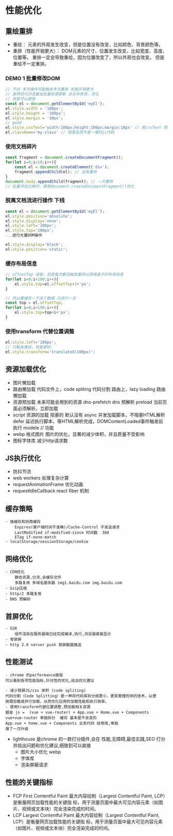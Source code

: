 # 性能优化

## 重绘重排

- 重绘：
    元素的外观发生改变，但是位置没有改变，比如颜色、背景颜色等。
- 重排（性能开销更大）：
    DOM元素的尺寸、位置发生改变，比如宽度、高度、位置等。
    重排一定会导致重绘，因为位置改变了，所以外观也会改变。
    但是重绘不一定重排。

### DEMO 1 批量修改DOM 
```js
// 不对 多次操作可能触发多次重排 性能开销更大
// 虽然现代浏览器会批量处理更新 会合并修改，优化
// 但是可以避免 
const el = document.getElementById('myEl');
el.style.width = '100px';
el.style.height = '100px';
el.style.margin = '10px';
// good
el.style.cssText='width:100px;height:100px;margin:10px' // 用cssText 而不是一堆的js代码
el.className='my-class' // 用类名而不是一堆的js代码
```

### 使用文档碎片
```js
const fragment = document.createDocumentFragment(); 
for(let i=0;i<10;i++){
    const el = document.createElement('div');
    fragment.appendChild(el); // 没有重排
}
document.body.appendChild(fragment); // 一次重排
// 批量添加元素时，使用document.createDocumentFragment()优化
```

### 脱离文档流进行操作 下线
```js
const el = document.getElementById('myEl');
el.style.position='absolute';
el.style.display='none';
el.style.left='100px';
el.style.top='100px';
...进行大量DOM操作

el.style.display='block';
el.style.position='static';
```
### 缓存布局信息

```js
// offsetTop 读取，但是每次都会触发重排以获得盒子的布局信息
for(let i=0;i<100;i++){
    el.style.top=el.offsetTop+1+'px';
}

// 所以要缓存一下这个数据 只进行一次
const top = el.offsetTop;
for(let i=0;i<100;i++){
    el.style.top=top+i+'px';
}
```

### 使用transform 代替位置调整
```js
el.style.left='100px';
// 只触发重绘，性能更好。
el.style.transform='translateX(100px)';
``` 
## 资源加载优化
- 图片懒加载
- 路由懒加载
    代码文件上，code spliting 代码分割
    路由上，lazy loading 路由懒加载
- 资源预加载 
    未来可能会用到的资源
    <link rel="prefetch" href="/next-page.js">
    dns-prefetch dns 预解析
    preload 当前页面必须解析，立即加载
- script 资源的加载 阻塞的
    默认没有
    async 并发加载脚本，不阻塞HTML解析
    defer 延迟执行脚本，等HTML解析完成，DOMContentLoaded事件触发前执行
    modele // 功能
- webp 格式图片
    图片的优化，显著的减少体积，并且质量不受影响 
- 图标字体库
    减少http请求数

## JS执行优化 
- 防抖节流
- web workers 处理复杂计算
- requestAnimationFrame 优化动画
- requestIdleCallback react fiber 机制

## 缓存策略
    - 强缓存和协商缓存
        Expires(客户端时间不准确)/Cache-Control 不发送请求
        LastModified if-modified-since 时间戳  304
        ETag if-none-match 
    - localStorage/sessionStorage/cookie
## 网络优化
    - CDN优化
        静态资源,分流,会缓存文件
        多路复用 多域名服务器 img1.baidu.com img.baidu.com
    - Gzip压缩
    - http/2 多路复用
    - DNS 预解析

## 首屏优化
    - SSR
        组件渲染在服务器端已经完成编译,执行,浏览器直接显示
    - 骨架屏
    - http 2.0 server push 首屏数据推送

## 性能测试
    - chrome 的performance面板
    可以看到各项性能指标,针对性的优化,给出优化建议

    - 减少首屏JS/css 体积 (code spliting)
    代码分割（Code Splitting）是一种将代码库拆分成更小、更易管理的块的技术，以便
    按需加载或并行加载，从而优化应用的加载性能和执行效率。
    - 使用transform代替位置调整,预加载相关资源
    掘金 js =  (vue + vue-router) + App.vue + Home.vue + Components
    vue+vue-router 单独拆分  缓存 基本是不会变的
    App.vue + home.vue + Components 业务代码 经常改,单独
    做了一次升级

- lighthouse 
    是chrome 的一款打分插件,会在 性能,无障碍,最佳实践,SEO 打分
    并给出问题和优化建议,细致到可以直接
    - 图片大小优化 webp
    - 字体库
    - 渲染屏蔽请求

## 性能的关键指标
- FCP First Contentful Paint 
    最大内容绘制（Largest Contentful Paint, LCP）是衡量网页加载性能的关键指
    标，用于测量页面中最大可见内容元素（如图片、视频或文本块）完全渲染完成的时间。
- LCP Largest Contentful Paint
    最大内容绘制（Largest Contentful Paint, LCP）是衡量网页加载性能的关键指
    标，用于测量页面中最大可见内容元素（如图片、视频或文本块）完全渲染完成的时间。
